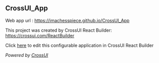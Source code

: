 ## CrossUI_App
Web app url : https://imachesspiece.github.io/CrossUI_App

This project was created by CrossUI React Builder: https://crossui.com/ReactBuilder

Click [here](https://crossui.com/ReactBuilder/#!from=github&owner=imachesspiece&repo=CrossUI_App) to edit this configurable application in CrossUI React Builder

<i>Powered by [CrossUI](https://crossui.com)</i>
